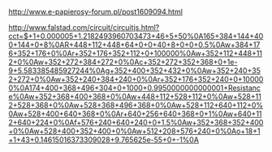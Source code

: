 http://www.e-papierosy-forum.pl/post1609094.html

http://www.falstad.com/circuit/circuitjs.html?cct=$+1+0.000005+1.2182493960703473+46+5+50%0A165+384+144+400+144+0+8%0AR+448+112+448+64+0+0+40+8+0+0+0.5%0Aw+384+176+352+176+0%0Ar+352+176+352+112+0+100000%0Aw+352+112+448+112+0%0Aw+352+272+384+272+0%0Ac+352+272+352+368+0+1e-9+5.583385485927244%0Ag+352+400+352+432+0%0Aw+352+240+352+272+0%0Aw+352+240+384+240+0%0Ar+352+176+352+240+0+100000%0A174+400+368+496+304+0+1000+0.9950000000000001+Resistance%0Aw+352+368+400+368+0%0Aw+448+112+528+112+0%0Aw+528+112+528+368+0%0Aw+528+368+496+368+0%0Aw+528+112+640+112+0%0Aw+528+400+640+368+0%0Ar+640+256+640+368+0+1%0Aw+640+112+640+224+0%0Af+576+240+640+240+0+1.5%0Aw+352+368+352+400+0%0Aw+528+400+352+400+0%0Aw+512+208+576+240+0%0Ao+18+1+1+43+0.14615016373309028+9.765625e-55+0+-1%0A